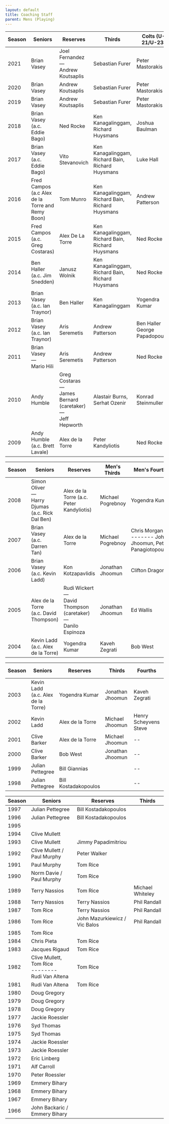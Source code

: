 ```yaml
---
layout: default
title: Coaching Staff
parent: Mens (Playing)
---
```


| Season | Seniors                                              | Reserves                                                                  | Thirds                                            | Colts (U-21/U-23)                   | Stallions                               |
|--------|------------------------------------------------------|---------------------------------------------------------------------------|---------------------------------------------------|-------------------------------------|-----------------------------------------|
| 2021   | Brian Vasey                                          | Joel Fernandez<br>—<br>Andrew Koutsaplis                                  | Sebastian Furer                                   | Peter Mastorakis                    | Michael Pogrebnoy                       |
| 2020   | Brian Vasey                                          | Andrew Koutsaplis                                                         | Sebastian Furer                                   | Peter Mastorakis                    | Michael Pogrebnoy                       |
| 2019   | Brian Vasey                                          | Andrew Koutsaplis                                                         | Sebastian Furer                                   | Peter Mastorakis                    | Michael Pogrebnoy                       |
| 2018   | Brian Vasey<br> (a.c. Eddie Bago)                    | Ned Rocke                                                                 | Ken Kanagalinggam, Richard Huysmans               | Joshua Baulman                      | Michael Pogrebnoy                       |
| 2017   | Brian Vasey<br> (a.c. Eddie Bago)                    | Vito Stevanovich                                                          | Ken Kanagalinggam, Richard Bain, Richard Huysmans | Luke Hall                           | Michael Pogrebnoy                       |
| 2016   | Fred Campos<br> (a.c Alex de la Torre and Remy Boon) | Tom Munro                                                                 | Ken Kanagalinggam, Richard Bain, Richard Huysmans | Andrew Patterson                    | Michael Pogrebnoy                       |
| 2015   | Fred Campos<br> (a.c. Greg Costaras)                 | Alex De La Torre                                                          | Ken Kanagalinggam, Richard Bain, Richard Huysmans | Ned Rocke                           | Michael Pogrebnoy                       |
| 2014   | Ben Haller<br> (a.c. Jim Snedden)                    | Janusz Wolnik                                                             | Ken Kanagalinggam, Richard Bain, Richard Huysmans | Ned Rocke                           | Michael Pogrebnoy                       |
| 2013   | Brian Vasey<br> (a.c. Ian Traynor)                   | Ben Haller                                                                | Ken Kanagalinggam                                 | Yogendra Kumar                      | Jonathan Jhoomun, Michael Pogrebnoy     |
| 2012   | Brian Vasey<br> (a.c. Ian Traynor)                   | Aris Seremetis                                                            | Andrew Patterson                                  | Ben Haller <br> George Papadopoulos | Jonathan Jhoomun, Michael Pogrebnoy     |
| 2011   | Brian Vasey <br>—<br> Mario Hili                     | Aris Seremetis                                                            | Andrew Patterson                                  | Ned Rocke                           | Jonathan Jhoomun, Peter Panagiotopoulos |
| 2010   | Andy Humble                                          | Greg Costaras <br>—<br> James Bernard (caretaker) <br>—<br> Jeff Hepworth | Alastair Burns, Serhat Ozenir                     | Konrad Steinmuller                  | Michael Jhoomun, Paul Salmon            |
| 2009   | Andy Humble<br> (a.c. Brett Lavale)                  | Alex de la Torre                                                          | Peter Kandyliotis                                 | Ned Rocke                           | Konrad Steinmuller                      |


| Season | Seniors                                                 | Reserves                                                                    | Men's Thirds      |  Men's Fourths                                            |  Fifths                            |
|--------|---------------------------------------------------------|-----------------------------------------------------------------------------|-------------------|-----------------------------------------------------------|------------------------------------|
| 2008   | Simon Oliver <br>—<br> Harry Djumas (a.c. Rick Dal Ben) | Alex de la Torre (a.c. Peter Kandyliotis)                                   | Michael Pogrebnoy | Yogendra Kumar                                            | Chris Morgan (a.c. Darren Tan)     |
| 2007   | Brian Vasey<br> (a.c. Darren Tan)                       | Alex de la Torre                                                            | Michael Pogrebnoy | Chris Morgan -------- John Jhoomun, Peter Panagiotopoulos | Steve Corney -------- Chris Morgan |
| 2006   | Brian Vasey<br> (a.c. Kevin Ladd)                       | Kon Kotzapavlidis                                                           | Jonathan Jhoomun  | Clifton Dragon                                            | Simon Serebryanikov                |
| 2005   | Alex de la Torre<br> (a.c. David Thompson)              | Rudi Wickert <br>—<br> David Thompson (caretaker) <br>—<br> Danilo Espinoza | Jonathan Jhoomun  | Ed Wallis                                                 | James Bernard                      |
| 2004   | Kevin Ladd<br> (a.c. Alex de la Torre)                  | Yogendra Kumar                                                              | Kaveh Zegrati     | Bob West                                                  | --                                 |


| Season | Seniors                            | Reserves             | Thirds           | Fourths                        | U-21      | Halls             |
|--------|------------------------------------|----------------------|------------------|--------------------------------|-----------|-------------------|
| 2003   | Kevin Ladd<br>(a.c. Alex de la Torre) | Yogendra Kumar       | Jonathan Jhoomun | Kaveh Zegrati                  | Bob West  | --                |
| 2002   | Kevin Ladd                         | Alex de la Torre     | Michael Jhoomun  | Henry Scheyvens <br> Steve | Bob West  | Ken Kanagalinggam |
| 2001   | Clive Barker                       | Alex de la Torre     | Michael Jhoomun  | --                             | Bob West  | Steve Holl        |
| 2000   | Clive Barker                       | Bob West             | Jonathan Jhoomun | --                             | --        | Steve Holl        |
| 1999   | Julian Pettegree                   | Bill Giannias        |                  | --                             | --        | Steve Holl        |
| 1998   | Julian Pettegree                   | Bill Kostadakopoulos |                  | --                             | --        | Steve Holl        |



| Season | Seniors                                                       | Reserves                      | Thirds           |
|--------|---------------------------------------------------------------|-------------------------------|------------------|
| 1997   | Julian Pettegree                                              | Bill Kostadakopoulos          |                  |
| 1996   | Julian Pettegree                                              | Bill Kostadakopoulos          |                  |
| 1995   |                                                               |                               |                  |
| 1994   | Clive Mullett                                                 |                               |                  |
| 1993   | Clive Mullett                                                 | Jimmy Papadimitriou           |                  |
| 1992   | Clive Mullett / Paul Murphy                                   | Peter Walker                  |                  |
| 1991   | Paul Murphy                                                   | Tom Rice                      |                  |
| 1990   | Norm Davie / Paul Murphy                                      | Tom Rice                      |                  |
| 1989   | Terry Nassios                                                 | Tom Rice                      | Michael Whiteley |
| 1988   | Terry Nassios                                                 | Terry Nassios                 | Phil Randall     |
| 1987   | Tom Rice                                                      | Terry Nassios                 | Phil Randall     |
| 1986   | Tom Rice                                                      | John Mazurkiewicz / Vic Balos | Phil Randall     |
| 1985   | Tom Rice                                                      |                               |                  |
| 1984   | Chris Pieta                                                   | Tom Rice                      |                  |
| 1983   | Jacques Rigaud                                                | Tom Rice                      |                  |
| 1982   | Clive Mullett, Tom Rice <br> -------- <br> Rudi Van Altena    | Tom Rice                      |                  |
| 1981   | Rudi Van Altena                                               | Tom Rice                      |                  |
| 1980   | Doug Gregory                                                  |                               |                  |
| 1979   | Doug Gregory                                                  |                               |                  |
| 1978   | Doug Gregory                                                  |                               |                  |
| 1977   | Jackie Roessler                                               |                               |                  |
| 1976   | Syd Thomas                                                    |                               |                  |
| 1975   | Syd Thomas                                                    |                               |                  |
| 1974   | Jackie Roessler                                               |                               |                  |
| 1973   | Jackie Roessler                                               |                               |                  |
| 1972   | Eric Linberg                                                  |                               |                  |
| 1971   | Alf Carroll                                                   |                               |                  |
| 1970   | Peter Roessler                                                |                               |                  |
| 1969   | Emmery Bihary                                                 |                               |                  |
| 1968   | Emmery Bihary                                                 |                               |                  |
| 1967   | Emmery Bihary                                                 |                               |                  |
| 1966   | John Backaric / Emmery Bihary                                 |                               |                  |

